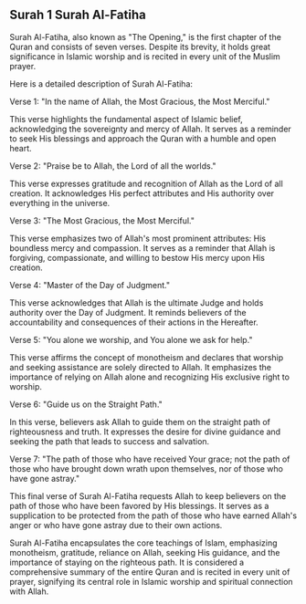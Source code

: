 ## Surah 1 Surah Al-Fatiha

Surah Al-Fatiha, also known as "The Opening," is the first chapter of the Quran and consists of seven verses. Despite its brevity, it holds great significance in Islamic worship and is recited in every unit of the Muslim prayer.

Here is a detailed description of Surah Al-Fatiha:

Verse 1:
"In the name of Allah, the Most Gracious, the Most Merciful."

This verse highlights the fundamental aspect of Islamic belief, acknowledging the sovereignty and mercy of Allah. It serves as a reminder to seek His blessings and approach the Quran with a humble and open heart.

Verse 2:
"Praise be to Allah, the Lord of all the worlds."

This verse expresses gratitude and recognition of Allah as the Lord of all creation. It acknowledges His perfect attributes and His authority over everything in the universe.

Verse 3:
"The Most Gracious, the Most Merciful."

This verse emphasizes two of Allah's most prominent attributes: His boundless mercy and compassion. It serves as a reminder that Allah is forgiving, compassionate, and willing to bestow His mercy upon His creation.

Verse 4:
"Master of the Day of Judgment."

This verse acknowledges that Allah is the ultimate Judge and holds authority over the Day of Judgment. It reminds believers of the accountability and consequences of their actions in the Hereafter.

Verse 5:
"You alone we worship, and You alone we ask for help."

This verse affirms the concept of monotheism and declares that worship and seeking assistance are solely directed to Allah. It emphasizes the importance of relying on Allah alone and recognizing His exclusive right to worship.

Verse 6:
"Guide us on the Straight Path."

In this verse, believers ask Allah to guide them on the straight path of righteousness and truth. It expresses the desire for divine guidance and seeking the path that leads to success and salvation.

Verse 7:
"The path of those who have received Your grace; not the path of those who have brought down wrath upon themselves, nor of those who have gone astray."

This final verse of Surah Al-Fatiha requests Allah to keep believers on the path of those who have been favored by His blessings. It serves as a supplication to be protected from the path of those who have earned Allah's anger or who have gone astray due to their own actions.

Surah Al-Fatiha encapsulates the core teachings of Islam, emphasizing monotheism, gratitude, reliance on Allah, seeking His guidance, and the importance of staying on the righteous path. It is considered a comprehensive summary of the entire Quran and is recited in every unit of prayer, signifying its central role in Islamic worship and spiritual connection with Allah.
